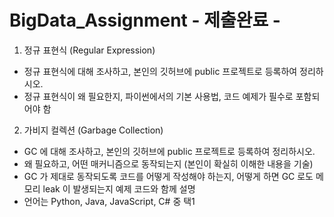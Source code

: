 # BigData_Assignment - 제출완료 -

1. 정규 표현식 (Regular Expression)  
- 정규 표현식에 대해 조사하고, 본인의 깃허브에 public 프로젝트로 등록하여 정리하시오.  
- 정규 표현식이 왜 필요한지, 파이썬에서의 기본 사용법, 코드 예제가 필수로 포함되어야 함  

2. 가비지 컬렉션 (Garbage Collection)  
- GC 에 대해 조사하고, 본인의 깃허브에 public 프로젝트로 등록하여 정리하시오.  
- 왜 필요하고, 어떤 매커니즘으로 동작되는지 (본인이 확실히 이해한 내용을 기술)  
- GC 가 제대로 동작되도록 코드를 어떻게 작성해야 하는지, 어떻게 하면 GC 로도 메모리 leak 이 발생되는지 예제 코드와 함께 설명  
- 언어는 Python, Java, JavaScript, C# 중 택1
